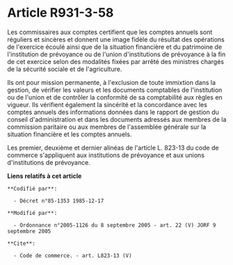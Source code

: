 # Article R931-3-58

Les commissaires aux comptes certifient que les comptes annuels sont réguliers et sincères et donnent une image fidèle du
résultat des opérations de l'exercice écoulé ainsi que de la situation financière et du patrimoine de l'institution de
prévoyance ou de l'union d'institutions de prévoyance à la fin de cet exercice selon des modalités fixées par arrêté des
ministres chargés de la sécurité sociale et de l'agriculture.

Ils ont pour mission permanente, à l'exclusion de toute immixtion dans la gestion, de vérifier les valeurs et les documents
comptables de l'institution ou de l'union et de contrôler la conformité de sa comptabilité aux règles en vigueur. Ils
vérifient également la sincérité et la concordance avec les comptes annuels des informations données dans le rapport de
gestion du conseil d'administration et dans les documents adressés aux membres de la commission paritaire ou aux membres de
l'assemblée générale sur la situation financière et les comptes annuels.

Les premier, deuxième et dernier alinéas de l'article L. 823-13 du code de commerce s'appliquent aux institutions de
prévoyance et aux unions d'institutions de prévoyance.

**Liens relatifs à cet article**

	**Codifié par**:

	  - Décret n°85-1353 1985-12-17

	**Modifié par**:

	  - Ordonnance n°2005-1126 du 8 septembre 2005 - art. 22 (V) JORF 9 septembre 2005

	**Cite**:

	  - Code de commerce. - art. L823-13 (V)
